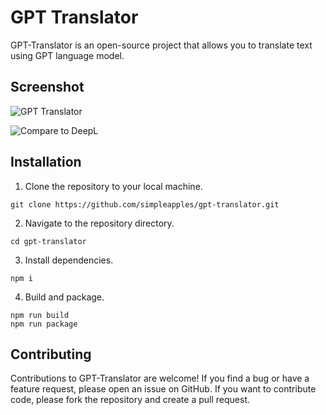 # GPT Translator

GPT-Translator is an open-source project that allows you to translate text using GPT language model.

## Screenshot

![GPT Translator](https://github.com/simpleapples/gpt-translator/blob/master/docs/chatgpt_screenshot.png)

![Compare to DeepL](https://github.com/simpleapples/gpt-translator/blob/master/docs/deepl_screenshot.png)

## Installation

1. Clone the repository to your local machine.

```
git clone https://github.com/simpleapples/gpt-translator.git
```

2. Navigate to the repository directory.

```
cd gpt-translator
```

3. Install dependencies.

```
npm i
```

4. Build and package.

```
npm run build
npm run package
```

## Contributing

Contributions to GPT-Translator are welcome! If you find a bug or have a feature request, please open an issue on GitHub. If you want to contribute code, please fork the repository and create a pull request.
